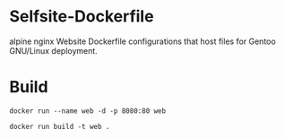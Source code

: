 # Selfsite-Dockerfile
alpine nginx Website Dockerfile configurations that host files for Gentoo GNU/Linux deployment.

# Build 
` docker run --name web -d -p 8080:80 web `

` docker run build -t web . `
